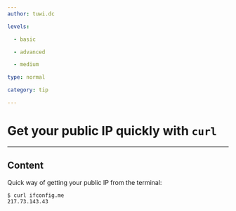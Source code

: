```yaml
---
author: tuwi.dc

levels:

  - basic

  - advanced

  - medium

type: normal

category: tip

---
```


# Get your public IP quickly with `curl`

---
## Content

Quick way of getting your public IP from the terminal:
```
$ curl ifconfig.me
217.73.143.43
```

